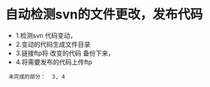# 自动检测svn的文件更改，发布代码

- 1.检测svn 代码变动，
- 2.变动的代码生成文件目录
- 3.链接ftp将 改变的代码 备份下来，
- 4.将需要发布的代码上传ftp

` 未完成的部分：  3, 4`